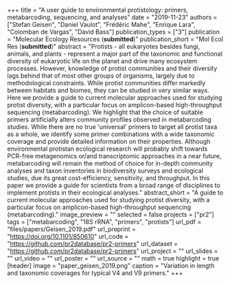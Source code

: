 +++
title = "A user guide to environmental protistology: primers, metabarcoding, sequencing, and analyses"
date = "2019-11-23"
authors = ["Stefan Geisen", "Daniel Vaulot", "Frédéric Mahe", "Enrique Lara", "Colomban de Vargas", "David Bass"]
publication_types = ["3"]
publication = "Molecular Ecology Resources (**submitted**)"
publication_short = "Mol Ecol Res (**submitted**)"
abstract = "Protists - all eukaryotes besides fungi, animals, and plants - represent a major part of the taxonomic and functional diversity of eukaryotic life on the planet and drive many ecosystem processes. However, knowledge of protist communities and their diversity lags behind that of most other groups of organisms, largely due to methodological constraints. While protist communities differ markedly between habitats and biomes, they can be studied in very similar ways. Here we provide a guide to current molecular approaches used for studying protist diversity, with a particular focus on amplicon-based high-throughput sequencing (metabarcoding). We highlight that the choice of suitable primers artificially alters community profiles observed in metabarcoding studies. While there are no true 'universal' primers to target all protist taxa as a whole, we identify some primer combinations with a wide taxonomic coverage and provide detailed information on their properties. Although environmental protistan ecological research will probably shift towards PCR-free metagenomics or/and transcriptomic approaches in a near future, metabarcoding will remain the method of choice for in-depth community analyses and taxon inventories in biodiversity surveys and ecological studies, due its great cost-efficiency, sensitivity, and throughput. In this paper we provide a guide for scientists from a broad range of disciplines to implement protists in their ecological analyses."
abstract_short = "A guide to current molecular approaches used for studying protist diversity, with a particular focus on amplicon-based high-throughput sequencing (metabarcoding)."
image_preview = ""
selected = false
projects = ["pr2"]
tags = ["metabarcoding", "18S rRNA", "primers", "protists"]
url_pdf = "files/papers/Geisen_2019.pdf"
url_preprint = "https://doi.org/10.1101/850610"
url_code = "https://github.com/pr2database/pr2-primers"
url_dataset = "https://github.com/pr2database/pr2-primers"
url_project = ""
url_slides = ""
url_video = ""
url_poster = ""
url_source = ""
math = true
highlight = true
[header]
image = "paper_geisen_2019.png"
caption = "Variation in length and taxonomic coverages for typical V4 and V9 primers."
+++
